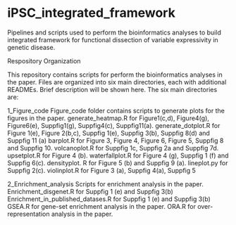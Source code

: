 # iPSC_integrated_framework
Pipelines and scripts used to perform the bioinformatics analyses to build integrated framework for functional dissection of variable expressivity in genetic disease.


Respository Organization

This repository contains scripts for perform the bioinformatics analyses in the paper. Files are organized into six main directories, each with additional READMEs. Brief description will be shown here. The  six main directories are:

1_Figure_code
Figure_code folder contains scripts to generate plots for the figures in the paper.
generate_heatmap.R for Figure1(c,d), Figure4(g), Figure6(e), Suppfig1(g), Suppfig4(c), Suppfig11(a).
generate_dotplot.R for Figure 1(e), Figure 2(b,c), Suppfig 1(e), Suppfig 3(b), Suppfig 8(d) and Suppfig 11 (a)
barplot.R for Figure 3, Figure 4, Figure 6, Figure 5, Suppfig 8 and Suppfig 10.
volcanoplot.R for Suppfig 1c, Suppfig 2a and Suppfig 7d.
upsetplot.R for Figure 4 (b).
waterfallplot.R for Figure 4 (g), Suppfig 1 (f) and Suppfig 6(c).
densityplot. R for Figure 5 (b) and Suppfig 9 (a).
lineplot.py for Suppfig 2(c).
violinplot.R for Figure 3 (a), Suppfig 4(a), Suppfig 5

2_Enrichment_analysis
Scripts for enrichment analysis in the paper.
Enrichment_disgenet.R for Suppfig 1 (e) and Suppfig 3(b)
Enrichment_in_published_datases.R for Suppfig 1 (e) and Suppfig 3(b)
GSEA.R for gene-set enrichment analysis in the paper. 
ORA.R for over-representation analysis in the paper.

